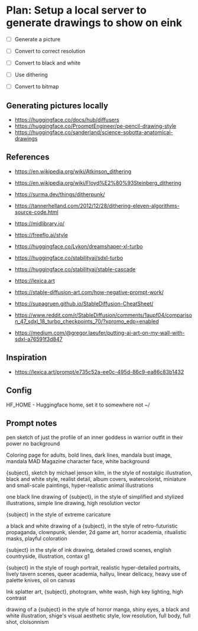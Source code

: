 
# Plan: Setup a local server to generate drawings to show on eink


- [ ] Generate a picture
- [ ] Convert to correct resolution
- [ ] Convert to black and white
- [ ] Use dithering
- [ ] Convert to bitmap


## Generating pictures locally

 - https://huggingface.co/docs/hub/diffusers
 - https://huggingface.co/ProomptEngineer/pe-pencil-drawing-style
 - https://huggingface.co/sanderland/science-sobotta-anatomical-drawings

## References

 - https://en.wikipedia.org/wiki/Atkinson_dithering
 - https://en.wikipedia.org/wiki/Floyd%E2%80%93Steinberg_dithering
 - https://surma.dev/things/ditherpunk/
 - https://tannerhelland.com/2012/12/28/dithering-eleven-algorithms-source-code.html

 - https://midlibrary.io/

 - https://freeflo.ai/style
 - https://huggingface.co/Lykon/dreamshaper-xl-turbo
 - https://huggingface.co/stabilityai/sdxl-turbo
 - https://huggingface.co/stabilityai/stable-cascade
 - https://lexica.art
 - https://stable-diffusion-art.com/how-negative-prompt-work/
 - https://supagruen.github.io/StableDiffusion-CheatSheet/
 - https://www.reddit.com/r/StableDiffusion/comments/1aupf04/comparison_47_sdxl_18_turbo_checkpoints_70/?xpromo_edp=enabled
 - https://medium.com/@gregor.laeufer/putting-ai-art-on-my-wall-with-sdxl-a76591f3d847




## Inspiration

 - https://lexica.art/prompt/e735c52a-ee0c-495d-86c9-ea86c83b1432


## Config


  HF_HOME - Huggingface home, set it to somewhere not ~/


## Prompt notes

  pen sketch of just the profile of an inner goddess in warrior outfit in their power no background

  Coloring page for adults, bold lines, dark lines, mandala bust image, mandala MAD Magazine character face, white background

  {subject}, sketch by michael jenson kilm, in the style of nostalgic
  illustration, black and white style, realist detail, album covers,
  watercolorist, miniature and small-scale paintings, hyper-realistic animal
  illustrations

  one black line drawing of {subject}, in the style of simplified and stylized
  illustrations, simple line drawing, high resolution vector

  {subject} in the style of extreme caricature

  a black and white drawing of a {subject}, in the style of retro-futuristic
  propaganda, clownpunk, slender, 2d game art, horror academia, ritualistic
  masks, playful coloration

  {subject} in the style of ink drawing, detailed crowd scenes, english
  countryside, illustration, contax g1

  {subject} in the style of rough portrait, realistic hyper-detailed portraits,
  lively tavern scenes, queer academia, hallyu, linear delicacy, heavy use of
  palette knives, oil on canvas

  Ink splatter art, {subject}, photogram, white wash, high key lighting, high contrast

  drawing of a {subject} in the style of horror manga, shiny eyes, a black and white illustration, shige's visual aesthetic style, low resolution, full body, full shot, cloisonnism
